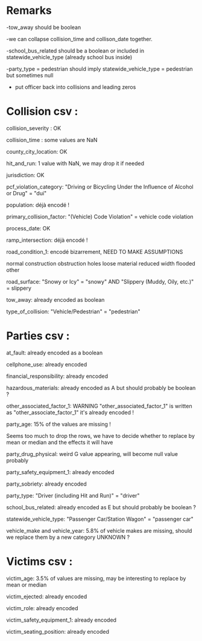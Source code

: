 
# Remarks

-tow_away should be boolean

-we can collapse collision_time and collison_date together.

-school_bus_related should be a boolean or included in statewide_vehicle_type (already school bus inside)

-party_type = pedestrian should imply statewide_vehicle_type = pedestrian but sometimes null

- put officer back into collisions and leading zeros



# Collision csv :

collision_severity : OK

collision_time : some values are NaN

county_city_location: OK

hit_and_run: 1 value with NaN, we may drop it if needed

jurisdiction: OK

pcf_violation_category: "Driving or Bicycling Under the Influence of Alcohol or Drug" = "dui"

population: déjà encodé !

primary_collision_factor: "(Vehicle) Code Violation" =  vehicle code violation

process_date: OK

ramp_intersection: déjà encodé !

road_condition_1: encodé bizarrement, NEED TO MAKE ASSUMPTIONS

 normal
 construction
 obstruction
 holes
 loose material
 reduced width
 flooded
 other

road_surface: "Snowy or Icy" = "snowy" AND "Slippery (Muddy, Oily, etc.)" = slippery

tow_away: already encoded as boolean

type_of_collision: "Vehicle/Pedestrian" = "pedestrian"




# Parties csv :

at_fault: already encoded as a boolean

cellphone_use: already encoded

financial_responsibility: already encoded

hazardous_materials: already encoded as A but should probably be boolean ?

other_associated_factor_1: 
	WARNING "other_associated_factor_1" is written as "other_associate_factor_1"
	it's already encoded !

party_age: 15% of the values are missing ! 

Seems too much to drop the rows, we have to decide whether to replace by mean or median and the effects it will have
			
party_drug_physical: weird G value appearing, will become null value probably

party_safety_equipment_1: already encoded

party_sobriety: already encoded


party_type:  "Driver (including Hit and Run)" = "driver"

school_bus_related: already encoded as E but should probably be boolean ?

statewide_vehicle_type: "Passenger Car/Station Wagon" = "passenger car"


vehicle_make and vehicle_year: 5.8% of vehicle makes are missing, should we replace them by a new category UNKNOWN ?


# Victims csv :


victim_age: 3.5% of values are missing, may be interesting to replace by mean or median

victim_ejected: already encoded

victim_role: already encoded

victim_safety_equipment_1: already encoded

victim_seating_position: already encoded



